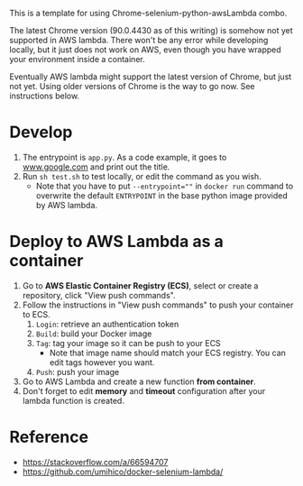 This is a template for using Chrome-selenium-python-awsLambda combo.

The latest Chrome version (90.0.4430 as of this writing) is somehow not yet supported in AWS lambda. There won't be any error while developing locally, but it just does not work on AWS, even though you have wrapped your environment inside a container. 

Eventually AWS lambda might support the latest version of Chrome, but just not yet. Using older versions of Chrome is the way to go now. See instructions below.

# Develop
1. The entrypoint is `app.py`. As a code example, it goes to www.google.com and print out the title.
2. Run `sh test.sh` to test locally, or edit the command as you wish.
    - Note that you have to put `--entrypoint=""` in `docker run` command to overwrite the default `ENTRYPOINT` in the base python image provided by AWS lambda.

# Deploy to AWS Lambda as a container
1. Go to **AWS Elastic Container Registry (ECS)**, select or create a repository, click "View push commands".
2. Follow the instructions in "View push commands" to push your container to ECS.
    1. `Login`: retrieve an authentication token
    2. `Build`: build your Docker image
    3. `Tag`: tag your image so it can be push to your ECS
        - Note that image name should match your ECS registry. You can edit tags however you want.
    4. `Push`: push your image
3. Go to AWS Lambda and create a new function **from container**.
4. Don't forget to edit **memory** and **timeout** configuration after your lambda function is created.

# Reference
- https://stackoverflow.com/a/66594707
- https://github.com/umihico/docker-selenium-lambda/
